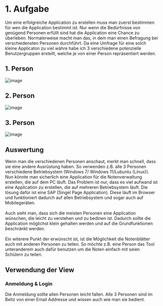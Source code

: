 # 1. Aufgabe
Um eine erfolgreiche Application zu erstellen muss man zuerst bestimmen für wen die Application bestimmt ist. Nur wenn die Bedürfnisse von genügend Personen erfüllt sind hat die Application eine Chance zu überleben. Normalerweise macht man das, in dem man einen Befragung bei verschiedensten Personen durchführt. Da eine Umfrage für eine solch kleine Applicaton zu viel währe habe ich 3 verschiedene potenzielle Benutzergruppen erstellt, welche je von einer Person repräsentiert werden.

## 1. Person
![image](https://user-images.githubusercontent.com/99135388/202279934-9ba9e2b3-1b1c-4de0-ae30-225a91aeb1df.png)

## 2. Person
![image](https://user-images.githubusercontent.com/99135388/202280028-4a94876f-169f-4e17-b0fe-b7834582aa8a.png)

## 3. Person
![image](https://user-images.githubusercontent.com/99135388/202280068-fdc9673c-ac68-427b-8087-9eade3f7e37e.png)

## Auswertung
Wenn man die verschiedenen Personen anschaut, merkt man schnell, dass sie eine andere Ausrüstung haben. So verwenden z.B. alle 3 Personen verschiedene Betriebsystem (Windows 7/ Windows 11/Lubuntu (Linux)). Nun könnte man sicherlich eine Application für die Notenverwaltung erstellen, die auf dem PC läuft. Das Problem ist nur, dass es viel aufwand ist eine Application zu erstellen, die auf mehreren Betriebsystem läuft. Die lösung dafür ist eine SAP (Singel Page Application). Diese läuft im Browser und funktioniert dadurch auf allen Betriebsystem und sogar auch auf Mobilegeräten.  <br/> <br/>
Auch sieht man, dass sich die meisten Personen eine Application wünschen, die leicht zu verstehen und zu bedinen ist. Dadurch sollte die Application möglichst klein gehalten werden und auf die Grundfunktionen beschränkt werden. <br/><br/>
Ein witerere Punkt der erwünscht ist, ist die Möglichkeit die Notenblätter auch mit anderen Personen zu teilen. So möchte z.B. eine Person das Tool unteranderem auch dafür benutzen um die Noten einfach mit seien Schülern zu teilen.

## Verwendung der View
### Anmeldung & Login
Die Anmeldung sollte allen Personen leicht fallen. Alle 3 Personen sind im Beitz von einer Email Addresse und wissen auch wie man sie bedient. 
